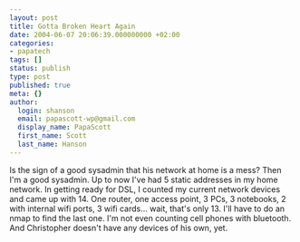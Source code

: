 ```yaml
---
layout: post
title: Gotta Broken Heart Again
date: 2004-06-07 20:06:39.000000000 +02:00
categories:
- papatech
tags: []
status: publish
type: post
published: true
meta: {}
author:
  login: shanson
  email: papascott-wp@gmail.com
  display_name: PapaScott
  first_name: Scott
  last_name: Hanson
---
```

<p>Is the sign of a good sysadmin that his network at home is a mess? Then I'm a good sysadmin. Up to now I've had 5 static addresses in my home network. In getting ready for DSL, I counted my current network devices and came up with 14. One router, one access point, 3 PCs, 3 notebooks, 2 with internal wifi ports, 3 wifi cards... wait, that's only 13. I'll have to do an nmap to find the last one. I'm not even counting cell phones with bluetooth. And Christopher doesn't have any devices of his own, yet.</p>
